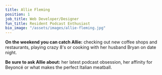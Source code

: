 ```yaml
---
title: Allie Fleming
position: 1
job_title: Web Developer/Designer
fun_title: Resident Podcast Enthusiast
bio_image: "/assets/images/allie-fleming.jpg"
---
```


**On the weekend you can catch Allie:** checking out new coffee shops and restaurants, playing crazy 8's or cooking with her husband Bryan on date night.

**Be sure to ask Allie about:** her latest podcast obsession, her affinity for Beyoncé or what makes the perfect Italian meatball.
